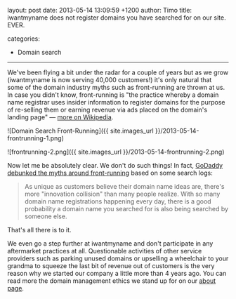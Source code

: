 layout: post
date: 2013-05-14 13:09:59 +1200
author: Timo
title: iwantmyname does not register domains you have searched for on our site. EVER.

categories:
  - Domain search

----

We've been flying a bit under the radar for a couple of years but as we grow (iwantmyname is now serving 40,000 customers!) it's only natural that some of the domain industry myths such as front-running are thrown at us. In case you didn't know, front-running is "the practice whereby a domain name registrar uses insider information to register domains for the purpose of re-selling them or earning revenue via ads placed on the domain's landing page" &mdash; [more on Wikipedia](http://en.wikipedia.org/wiki/Domain_name_front_running).

![Domain Search Front-Running]({{ site.images_url }}/2013-05-14-frontrunning-1.png)

![frontrunning-2.png]({{ site.images_url }}/2013-05-14-frontrunning-2.png)

Now let me be absolutely clear. We don't do such things! In fact, [GoDaddy debunked the myths around front-running](https://web.archive.org/web/20130826042820/http://inside.godaddy.com/front-running-debunking-myth) based on some search logs:

> As unique as customers believe their domain name ideas are, there's more "innovation collision" than many people realize. With so many domain name registrations happening every day, there is a good probability a domain name you searched for is also being searched by someone else.

That's all there is to it.

We even go a step further at iwantmyname and don't participate in any aftermarket practices at all. Questionable activities of other service providers such as parking unused domains or upselling a wheelchair to your grandma to squeeze the last bit of revenue out of customers is the very reason why we started our company a little more than 4 years ago. You can read more the domain management ethics we stand up for on our [about page](https://iwantmyname.com/about).
